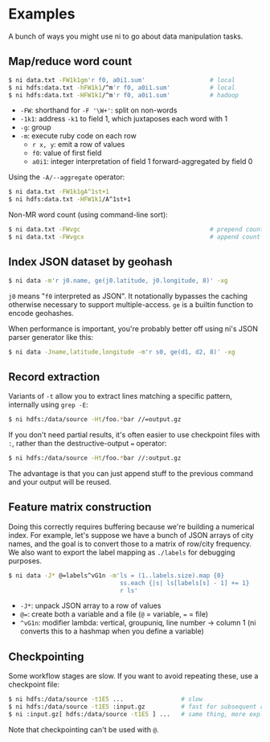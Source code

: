 # Examples
A bunch of ways you might use ni to go about data manipulation tasks.

## Map/reduce word count
```sh
$ ni data.txt -FW1k1gm'r f0, a0i1.sum'                  # local
$ ni hdfs:data.txt -hFW1k1/^m'r f0, a0i1.sum'           # local
$ ni hdfs:data.txt -HFW1k1/^m'r f0, a0i1.sum'           # hadoop
```

- `-FW`: shorthand for `-F '\W+'`: split on non-words
- `-1k1`: address `-k1` to field 1, which juxtaposes each word with 1
- `-g`: group
- `-m`: execute ruby code on each row
    - `r x, y`: emit a row of values
    - `f0`: value of first field
    - `a0i1`: integer interpretation of field 1 forward-aggregated by field 0

Using the `-A/--aggregate` operator:

```sh
$ ni data.txt -FW1k1gA^1st+1
$ ni hdfs:data.txt -HFW1k1/A^1st+1
```

Non-MR word count (using command-line sort):

```sh
$ ni data.txt -FWvgc                                    # prepend count
$ ni data.txt -FWvgcx                                   # append count
```

## Index JSON dataset by geohash
```sh
$ ni data -m'r j0.name, ge(j0.latitude, j0.longitude, 8)' -xg
```

`j0` means "`f0` interpreted as JSON". It notationally bypasses the caching
otherwise necessary to support multiple-access. `ge` is a builtin function to
encode geohashes.

When performance is important, you're probably better off using ni's JSON
parser generator like this:

```sh
$ ni data -Jname,latitude,longitude -m'r s0, ge(d1, d2, 8)' -xg
```

## Record extraction
Variants of `-t` allow you to extract lines matching a specific pattern,
internally using `grep -E`:

```sh
$ ni hdfs:/data/source -Ht/foo.*bar //=output.gz
```

If you don't need partial results, it's often easier to use checkpoint files
with `:`, rather than the destructive-output `=` operator:

```sh
$ ni hdfs:/data/source -Ht/foo.*bar //:output.gz
```

The advantage is that you can just append stuff to the previous command and
your output will be reused.

## Feature matrix construction
Doing this correctly requires buffering because we're building a numerical
index. For example, let's suppose we have a bunch of JSON arrays of city names,
and the goal is to convert those to a matrix of row/city frequency. We also
want to export the label mapping as `./labels` for debugging purposes.

```sh
$ ni data -J* @=labels^vG1n -m'ls = (1..labels.size).map {0}
                               ss.each {|s| ls[labels[s] - 1] += 1}
                               r ls'
```

- `-J*`: unpack JSON array to a row of values
- `@=`: create both a variable and a file (`@` = variable, `=` = file)
- `^vG1n`: modifier lambda: vertical, groupuniq, line number -> column 1
  (ni converts this to a hashmap when you define a variable)

## Checkpointing
Some workflow stages are slow. If you want to avoid repeating these, use a
checkpoint file:

```sh
$ ni hdfs:/data/source -t1E5 ...                # slow
$ ni hdfs:/data/source -t1E5 :input.gz          # fast for subsequent runs
$ ni :input.gz[ hdfs:/data/source -t1E5 ] ...   # same thing, more explicit
```

Note that checkpointing can't be used with `@`.

